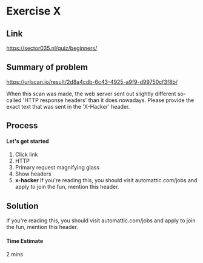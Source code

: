 # Exercise X

## Link
https://sector035.nl/quiz/beginners/

## Summary of problem
https://urlscan.io/result/2d8a4cdb-6c43-4925-a9f9-d99750cf3f8b/ 

When this scan was made, the web server sent out slightly different so-called 'HTTP response headers' than it does nowadays. Please provide the exact text that was sent in the 'X-Hacker' header.

 
## Process

#### Let's get started

1) Click link
2) HTTP
3) Primary request magnifying glass
4) Show headers
5) **x-hacker** If you're reading this, you should visit automattic.com/jobs and apply to join the fun, mention this header.

## Solution

If you're reading this, you should visit automattic.com/jobs and apply to join the fun, mention this header.

#### Time Estimate
2 mins